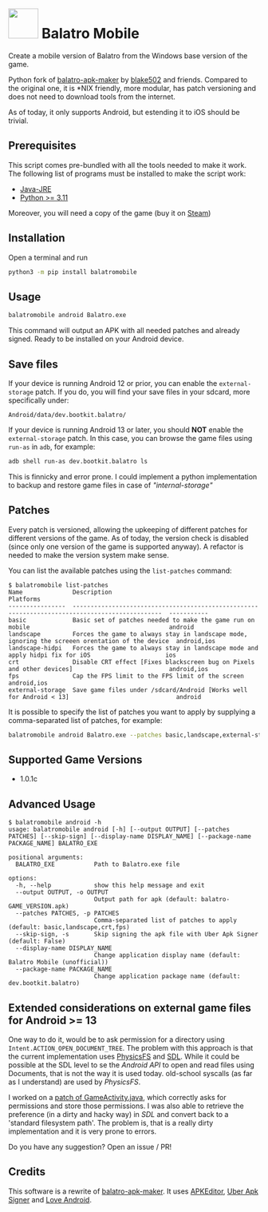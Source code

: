 # <img src="misc/icon.png" width="60px"/> Balatro Mobile

Create a mobile version of Balatro from the Windows base version of the game. 

Python fork of [balatro-apk-maker](https://github.com/blake502/balatro-apk-maker) by [blake502](https://github.com/blake502) and friends. Compared to the original one, it is *NIX friendly, more modular, has patch versioning and does not need to download tools from the internet.

As of today, it only supports Android, but estending it to iOS should be trivial.


## Prerequisites
This script comes pre-bundled with all the tools needed to make it work. The following list of programs must be installed to make the script work:
* [Java-JRE](https://www.java.com/en/download/manual.jsp)
* [Python >= 3.11](https://www.python.org/)

Moreover, you will need a copy of the game (buy it on [Steam](https://store.steampowered.com/app/2379780/Balatro/))

## Installation
Open a terminal and run
```bash
python3 -m pip install balatromobile
```

## Usage
```bash
balatromobile android Balatro.exe
```
This command will output an APK with all needed patches and already signed. Ready to be installed on your Android device.

## Save files
If your device is running Android 12 or prior, you can enable the `external-storage` patch. If you do, you will find your save files in your sdcard, more specifically under:
```
Android/data/dev.bootkit.balatro/
```

If your device is running Android 13 or later, you should **NOT** enable the `external-storage` patch. In this case, you can browse the game files using `run-as` in `adb`, for example:
```bash
adb shell run-as dev.bootkit.balatro ls
```
This is finnicky and error prone. I could implement a python implementation to backup and restore game files in case of _"internal-storage"_

## Patches
Every patch is versioned, allowing the upkeeping of different patches for different versions of the game.
As of today, the version check is disabled (since only one version of the game is supported anyway).
A refactor is needed to make the version system make sense.

You can list the available patches using the `list-patches` command:
```
$ balatromobile list-patches
Name              Description                                                                                      Platforms
----------------  -----------------------------------------------------------------------------------------------  -----------
basic             Basic set of patches needed to make the game run on mobile                                       android
landscape         Forces the game to always stay in landscape mode, ignoring the screeen orentation of the device  android,ios
landscape-hidpi   Forces the game to always stay in landscape mode and apply hidpi fix for iOS                     ios
crt               Disable CRT effect [Fixes blackscreen bug on Pixels and other devices]                           android,ios
fps               Cap the FPS limit to the FPS limit of the screen                                                 android,ios
external-storage  Save game files under /sdcard/Android [Works well for Android < 13]                              android
```
It is possible to specify the list of patches you want to apply by supplying a comma-separated list of patches, for example:
```bash
balatromobile android Balatro.exe --patches basic,landscape,external-storage
```

## Supported Game Versions
* 1.0.1c

## Advanced Usage
```
$ balatromobile android -h
usage: balatromobile android [-h] [--output OUTPUT] [--patches PATCHES] [--skip-sign] [--display-name DISPLAY_NAME] [--package-name PACKAGE_NAME] BALATRO_EXE

positional arguments:
  BALATRO_EXE           Path to Balatro.exe file

options:
  -h, --help            show this help message and exit
  --output OUTPUT, -o OUTPUT
                        Output path for apk (default: balatro-GAME_VERSION.apk)
  --patches PATCHES, -p PATCHES
                        Comma-separated list of patches to apply (default: basic,landscape,crt,fps)
  --skip-sign, -s       Skip signing the apk file with Uber Apk Signer (default: False)
  --display-name DISPLAY_NAME
                        Change application display name (default: Balatro Mobile (unofficial))
  --package-name PACKAGE_NAME
                        Change application package name (default: dev.bootkit.balatro)
```

## Extended considerations on external game files for Android >= 13

One way to do it, would be to ask permission for a directory using `Intent.ACTION_OPEN_DOCUMENT_TREE`. The problem with this approach is that the current implementation uses [PhysicsFS](https://icculus.org/physfs/) and [SDL](https://www.libsdl.org/). While it could be possible at the SDL level to se the _Android API_ to open and read files using Documents, that is not the way it is used today. old-school syscalls (as far as I understand) are used by _PhysicsFS_.

I worked on a [patch of GameActivity.java](https://gist.github.com/antipatico/73f718d5b37b507b6b6dbf9bf92052e0), which correctly asks for permissions and store those permissions. I was also able to retrieve the preference (in a dirty and hacky way) in _SDL_ and convert back to a 'standard filesystem path'. The problem is, that is a really dirty implementation and it is very prone to errors.

Do you have any suggestion? Open an issue / PR!

## Credits
This software is a rewrite of [balatro-apk-maker](https://github.com/blake502/balatro-apk-maker). It uses [APKEditor](https://github.com/REAndroid/APKEditor), [Uber Apk Signer](https://github.com/patrickfav/uber-apk-signer) and [Love Android](https://github.com/love2d/love-android).